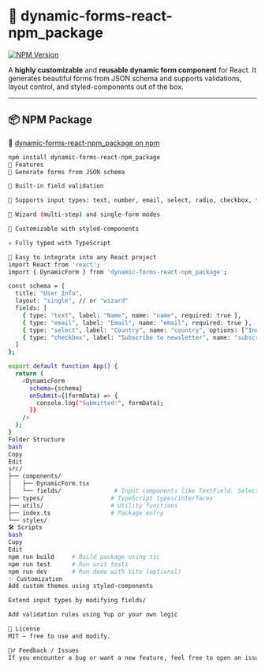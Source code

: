 # 🌟 dynamic-forms-react-npm_package

[![NPM Version](https://img.shields.io/npm/v/dynamic-forms-react-npm_package.svg?style=flat-square)](https://www.npmjs.com/package/dynamic-forms-react-npm_package)

A **highly customizable** and **reusable dynamic form component** for React. It generates beautiful forms from JSON schema and supports validations, layout control, and styled-components out of the box.

---

## 📦 NPM Package

🔗 [dynamic-forms-react-npm_package on npm]([https://www.npmjs.com/package/npm-builder-forms])

```bash
npm install dynamic-forms-react-npm_package
🚀 Features
📄 Generate forms from JSON schema

🧠 Built-in field validation

🧱 Supports input types: text, number, email, select, radio, checkbox, textarea, date

🔁 Wizard (multi-step) and single-form modes

🎨 Customizable with styled-components

⚛️ Fully typed with TypeScript

🧩 Easy to integrate into any React project
import React from 'react';
import { DynamicForm } from 'dynamic-forms-react-npm_package';

const schema = {
  title: "User Info",
  layout: "single", // or "wizard"
  fields: [
    { type: "text", label: "Name", name: "name", required: true },
    { type: "email", label: "Email", name: "email", required: true },
    { type: "select", label: "Country", name: "country", options: ["India", "USA", "UK"] },
    { type: "checkbox", label: "Subscribe to newsletter", name: "subscribe" }
  ]
};

export default function App() {
  return (
    <DynamicForm
      schema={schema}
      onSubmit={(formData) => {
        console.log("Submitted:", formData);
      }}
    />
  );
}
Folder Structure
bash
Copy
Edit
src/
├── components/
│   ├── DynamicForm.tsx
│   └── fields/               # Input components like TextField, SelectField, etc.
├── types/                   # TypeScript types/interfaces
├── utils/                   # Utility functions
├── index.ts                 # Package entry
└── styles/
🛠️ Scripts
bash
Copy
Edit
npm run build     # Build package using tsc
npm run test      # Run unit tests
npm run dev       # Run demo with Vite (optional)
✨ Customization
Add custom themes using styled-components

Extend input types by modifying fields/

Add validation rules using Yup or your own logic

📄 License
MIT — free to use and modify.

🙋‍♂️ Feedback / Issues
If you encounter a bug or want a new feature, feel free to open an issue or pull request.
